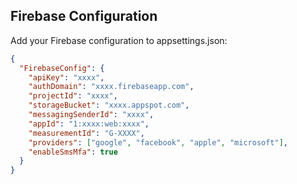 ## Firebase Configuration

Add your Firebase configuration to appsettings.json:

```json
{
  "FirebaseConfig": {
    "apiKey": "xxxx",
    "authDomain": "xxxx.firebaseapp.com",
    "projectId": "xxxx",
    "storageBucket": "xxxx.appspot.com",
    "messagingSenderId": "xxxx",
    "appId": "1:xxxx:web:xxxx",
    "measurementId": "G-XXXX",
    "providers": ["google", "facebook", "apple", "microsoft"],
    "enableSmsMfa": true
  }
}
```
